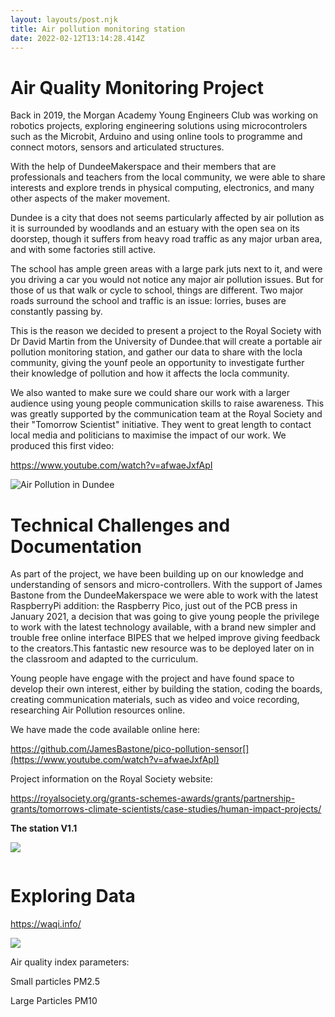 ```yaml
---
layout: layouts/post.njk
title: Air pollution monitoring station
date: 2022-02-12T13:14:28.414Z
---
```

# Air Quality Monitoring Project

Back in 2019, the Morgan Academy Young Engineers Club was working on robotics projects, exploring engineering solutions using microcontrolers such as the Microbit, Arduino and using online tools to programme and connect motors, sensors and articulated structures.

With the help of DundeeMakerspace and their members that are professionals and teachers from the local community, we were able to share interests and explore trends in physical computing, electronics, and many other aspects of the maker movement.

Dundee is a city that does not seems particularly affected by air pollution as it is surrounded by woodlands and an estuary with the open sea on its doorstep, though it suffers from heavy road traffic as any major urban area, and with some factories still active.

The school has ample green areas with a large park juts next to it, and were you driving a car you would not notice any major air pollution issues. But for those of us that walk or cycle to school, things are different. Two major roads surround the school and traffic is an issue: lorries, buses are constantly passing by.

This is the reason we decided to present a project to the Royal Society with Dr David Martin from the University of Dundee.that will create a portable air pollution monitoring station, and gather our data to share with the locla community, giving the younf peole an opportunity to investigate further their knowledge of pollution and how it affects the locla community. 

We also wanted to make sure we could share our work with a larger audience using young people communication skills to raise awareness. This was greatly supported by the communication team at the Royal Society and their "Tomorrow Scientist" initiative. They went to great length to contact local media and politicians to maximise the impact of our work. We produced this first video:

<https://www.youtube.com/watch?v=afwaeJxfApI>

![](https://lh5.googleusercontent.com/K17tLCDsgLijTs6sGPE5aGzmT5fhUTalbABknwqhmvp3LUr0xU3eBmfuD45sh1vaoOr8qEJ6mGeBmsKLO29Un39YLbPiLQLSDZuui37JqcY6OmpiwIVGl5WZKCsYq8kKssnGJbGs "Air Pollution in Dundee")

# Technical Challenges and Documentation

As part of the project, we have been building up on our knowledge and understanding of sensors and micro-controllers. With the support of James Bastone from the DundeeMakerspace we were able to work with the latest RaspberryPi addition: the Raspberry Pico, just out of the PCB press in January 2021, a decision that was going to give young people the privilege to work with the latest technology available, with a brand new simpler and trouble free online interface BIPES that we helped improve giving feedback to the creators.This fantastic new resource was to be deployed later on in the classroom and adapted to the curriculum.

Young people have engage with the project and have found space to develop their own interest, either by building the station, coding the boards, creating communication materials, such as video and voice recording, researching Air Pollution resources online. 

We have made the code available online here:

https://github.com/JamesBastone/pico-pollution-sensor[](https://www.youtube.com/watch?v=afwaeJxfApI)

Project information on the Royal Society website: 

<https://royalsociety.org/grants-schemes-awards/grants/partnership-grants/tomorrows-climate-scientists/case-studies/human-impact-projects/>

**The station V1.1**

![](https://lh3.googleusercontent.com/ZXXOI0-75jEcSA0wf1O_VKUYzUSJZpWUnvPhG-vmmDCkJWkTWKNNjirFZR5nD-lzX-OlsjuYQnWa3qLihytcwbT3YkFVBXn0zm-oPHrLTKCdSB_5R_zQRXvybhpMe99IZ4751gNI)

![]()

# Exploring Data

<https://waqi.info/>

![](https://lh6.googleusercontent.com/_Dp7MawoBhQv-PI1YPgmpxlPgSBEW8Nfq6Pt0aSeoaSeaHDMGMr-jx2lSWmQa5qzqxPlEM-a7V10vKsOdLQVywTaxNeT3DX1i0IjKRbOQ0chNlFk1HtbMmDtT3nwjXrc65_6LW0V)

Air quality index parameters:

Small particles PM2.5

Large Particles PM10